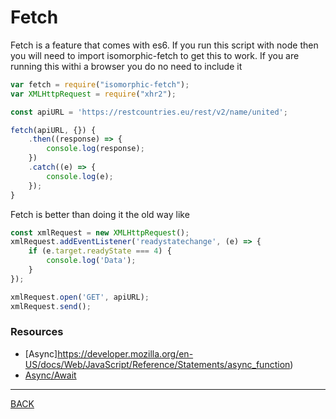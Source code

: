 # Fetch

Fetch is a feature that comes with es6.  If you run this script with node then you will need to import isomorphic-fetch to get this to work.  If you are running this withi a browser you do no need to include it

```javascript
var fetch = require("isomorphic-fetch");
var XMLHttpRequest = require("xhr2");

const apiURL = 'https://restcountries.eu/rest/v2/name/united';

fetch(apiURL, {}) {
    .then((response) => {
        console.log(response);
    })
    .catch((e) => {
        console.log(e);
    });
}
```

Fetch is better than doing it the old way like

```javascript
const xmlRequest = new XMLHttpRequest();
xmlRequest.addEventListener('readystatechange', (e) => {
    if (e.target.readyState === 4) {
        console.log('Data');
    }
});

xmlRequest.open('GET', apiURL);
xmlRequest.send();
```
### Resources
-   [Async]https://developer.mozilla.org/en-US/docs/Web/JavaScript/Reference/Statements/async_function)  
-   [Async/Await](https://javascript.info/async-await)  
---
[BACK](../README.md)